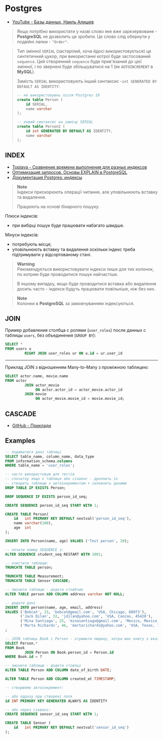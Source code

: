 # Postgres
* [YouTube - Базы данных, Наиль Алишев](https://www.youtube.com/playlist?list=PLcBbiWbF2bIzfWAcWvu5M56hk25vJrRFK)

> Якщо потрібно використати у назві слово яке вже зарезервоване - **PostgreSQL** не дозволить це зробити. 
> Це слово слід обернути у подвійні лапки - `"Order"`.

> Тип змінної `SERIAL` (застарілий, хоча йдосі використовується) це синтетичний цукор, при використанні котрої буде застосований `sequence`.
> Цей створенний `sequence` буде прив'язаний до цієї змінної, і по звернені буде збільшуватися на 1 (як `AUTOINCREMENT` в **MySQL**).
>
> Замість `SERIAL` використовують інший синтаксис -`int GENERATED BY DEFAULT AS IDENTITY`:
> ```sql
> -- не використовуюnь після Postgres 10
> create table Person (
>     id SERIAL,
>     name varchar
> );
> ```
> ```sql
> -- новий синтаксис на заміну SERIAL
> create table Person2 (
>     id int GENERATED BY DEFAULT AS IDENTITY,
>     name varchar
> );
> ```

## INDEX
* [Topjava - Сравнение времени выполнения для разных индексов](https://github.com/JavaWebinar/topjava/blob/doc/doc/meals_index.md)
* [Оптимизация запросов. Основы EXPLAIN в PostgreSQL](https://habr.com/ru/post/203320/)
* [Документация Postgres: индексы](https://postgrespro.ru/docs/postgresql/9.6/indexes.html)

> **Note**<br>
> Індекси прискорюють операції читання, але уповільнюють вставку та видалення.
>
> Працюють на основі бінарного пошуку.

Плюси індексів:
* при вибірці пошук буде працювати набагато швидше.

Мінуси індексів:
* потребують місця;
* уповільнюють вставку та видалення оскільки індекс треба підтримувати у відсортованому стані.

> **Warning**<br>
> Рекомендується використовувати індекси лише для тих колонок, по котрим буде проводитися пошук найчастіше.
>
> В іншому випадку, якщо буде проводитися вставка або видалення досить часто - індекси будуть працювати повільніше, ніж без них.

> **Note**<br>
> Колонки в **PostgreSQL** за замовчуванням індексуються.


## JOIN
Пример добавления столбца с ролями (`user_roles`) после данных с таблицы `users`, без объединения (`GROUP BY`):
```sql
SELECT *
FROM users u
         RIGHT JOIN user_roles ur ON u.id = ur.user_id
```
***
Приклад JOIN з відношенням Many-to-Many з проміжною таблицею:
```sql
SELECT actor.name, movie.name
FROM actor
         JOIN actor_movie
              ON actor.actor_id = actor_movie.actor_id
         JOIN movie
              ON actor_movie.movie_id = movie.movie_id;
```

## CASCADE
* [GitHub - Приклади](https://github.com/SergiaS/example_spring/blob/31ef68542bdcdb8fee9b5548ebc97af6b88e11bd/src/main/resources/CASCADE_lesson.sql)


## Examples 
```sql
-- подивитися дані таблиці
SELECT table_name, column_name, data_type
FROM information_schema.columns
WHERE table_name = 'user_roles';
```
```sql
-- часто використовую для тестів
-- спочатку якщо є таблиця або сіквенс - дропнить їх 
-- створить таблицю з автоінкрементом + заповнить даними
DROP TABLE IF EXISTS Person;

DROP SEQUENCE IF EXISTS person_id_seq;

CREATE SEQUENCE person_id_seq START WITH 1;

CREATE TABLE Person(
    id   int PRIMARY KEY DEFAULT nextval('person_id_seq'),
    name varchar(100),
    age  int
);

INSERT INTO Person(name, age) VALUES ('Test person', 20);
```
```sql
-- почати номер SEQUENCE з:
ALTER SEQUENCE student_seq RESTART WITH 1001;
```
```sql
-- очистити таблицю:
TRUNCATE TABLE person;

TRUNCATE TABLE Measurement;
TRUNCATE TABLE Sensor CASCADE;
```
```sql
-- змінити таблицю - додати стовбчик
ALTER TABLE person ADD COLUMN address varchar NOT NULL;
```
```sql
-- додати дані
INSERT INTO person(name, age, email, address)
VALUES ('Bobcat', 23, 'bobcat@gmail.com', 'USA, Chicago, 08973'),
       ('Jack Dilan', 32, 'jdilan@yahoo.com', 'USA, Canzas, 45428'),
       ('Mina Santiago', 25, 'minasantiago@gmail.com', 'Mexico, Mexico, 22252'),
       ('Marta Richards', 46, 'martarichards@yahoo.com', 'USA, Texas, 78945')
;
```
```sql
-- JOIN таблиць Book і Person - отримати людину, котра має книгу з вказаним id
SELECT Person.*
FROM Book
         JOIN Person ON Book.person_id = Person.id
WHERE Book.id = ?
```
```sql
-- змінити таблицю - додати стовпці
ALTER TABLE Person ADD COLUMN date_of_birth DATE;

ALTER TABLE Person ADD COLUMN created_at TIMESTAMP;
```
```sql
-- створюємо автоінкремент:

-- або одразу при створені поля
id INT PRIMARY KEY GENERATED ALWAYS AS IDENTITY

-- або через сіквенс:
CREATE SEQUENCE sensor_id_seq START WITH 1;

CREATE TABLE Sensor (
    id   int PRIMARY KEY DEFAULT nextval('sensor_id_seq')
);
```
